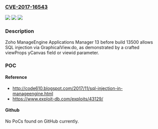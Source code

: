 ### [CVE-2017-16543](https://cve.mitre.org/cgi-bin/cvename.cgi?name=CVE-2017-16543)
![](https://img.shields.io/static/v1?label=Product&message=n%2Fa&color=blue)
![](https://img.shields.io/static/v1?label=Version&message=n%2Fa&color=blue)
![](https://img.shields.io/static/v1?label=Vulnerability&message=n%2Fa&color=brighgreen)

### Description

Zoho ManageEngine Applications Manager 13 before build 13500 allows SQL injection via GraphicalView.do, as demonstrated by a crafted viewProps yCanvas field or viewid parameter.

### POC

#### Reference
- http://code610.blogspot.com/2017/11/sql-injection-in-manageengine.html
- https://www.exploit-db.com/exploits/43129/

#### Github
No PoCs found on GitHub currently.

